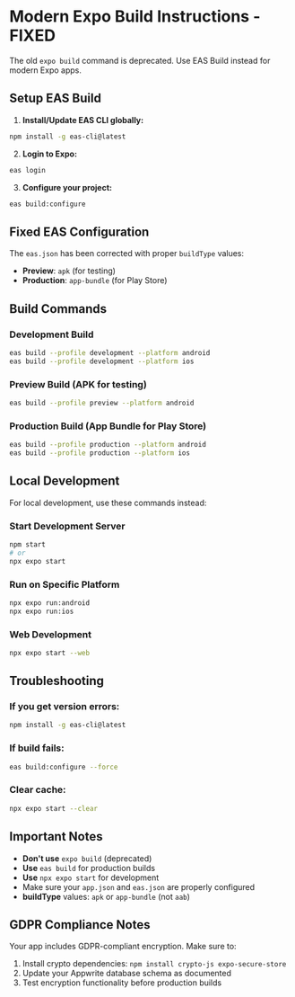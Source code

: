 # Modern Expo Build Instructions - FIXED

The old `expo build` command is deprecated. Use EAS Build instead for modern Expo apps.

## Setup EAS Build

1. **Install/Update EAS CLI globally:**
```bash
npm install -g eas-cli@latest
```

2. **Login to Expo:**
```bash
eas login
```

3. **Configure your project:**
```bash
eas build:configure
```

## Fixed EAS Configuration

The `eas.json` has been corrected with proper `buildType` values:
- **Preview**: `apk` (for testing)
- **Production**: `app-bundle` (for Play Store)

## Build Commands

### Development Build
```bash
eas build --profile development --platform android
eas build --profile development --platform ios
```

### Preview Build (APK for testing)
```bash
eas build --profile preview --platform android
```

### Production Build (App Bundle for Play Store)
```bash
eas build --profile production --platform android
eas build --profile production --platform ios
```

## Local Development

For local development, use these commands instead:

### Start Development Server
```bash
npm start
# or
npx expo start
```

### Run on Specific Platform
```bash
npx expo run:android
npx expo run:ios
```

### Web Development
```bash
npx expo start --web
```

## Troubleshooting

### If you get version errors:
```bash
npm install -g eas-cli@latest
```

### If build fails:
```bash
eas build:configure --force
```

### Clear cache:
```bash
npx expo start --clear
```

## Important Notes

- **Don't use** `expo build` (deprecated)
- **Use** `eas build` for production builds
- **Use** `npx expo start` for development
- Make sure your `app.json` and `eas.json` are properly configured
- **buildType** values: `apk` or `app-bundle` (not `aab`)

## GDPR Compliance Notes

Your app includes GDPR-compliant encryption. Make sure to:
1. Install crypto dependencies: `npm install crypto-js expo-secure-store`
2. Update your Appwrite database schema as documented
3. Test encryption functionality before production builds